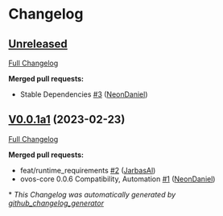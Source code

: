 # Changelog

## [Unreleased](https://github.com/OpenVoiceOS/skill-ovos-somafm/tree/HEAD)

[Full Changelog](https://github.com/OpenVoiceOS/skill-ovos-somafm/compare/V0.0.1a1...HEAD)

**Merged pull requests:**

- Stable Dependencies [\#3](https://github.com/OpenVoiceOS/skill-ovos-somafm/pull/3) ([NeonDaniel](https://github.com/NeonDaniel))

## [V0.0.1a1](https://github.com/OpenVoiceOS/skill-ovos-somafm/tree/V0.0.1a1) (2023-02-23)

[Full Changelog](https://github.com/OpenVoiceOS/skill-ovos-somafm/compare/8656c7cd58062601897972f0062bdf6c575d5481...V0.0.1a1)

**Merged pull requests:**

- feat/runtime\_requirements [\#2](https://github.com/OpenVoiceOS/skill-ovos-somafm/pull/2) ([JarbasAl](https://github.com/JarbasAl))
- ovos-core 0.0.6 Compatibility, Automation [\#1](https://github.com/OpenVoiceOS/skill-ovos-somafm/pull/1) ([NeonDaniel](https://github.com/NeonDaniel))



\* *This Changelog was automatically generated by [github_changelog_generator](https://github.com/github-changelog-generator/github-changelog-generator)*
